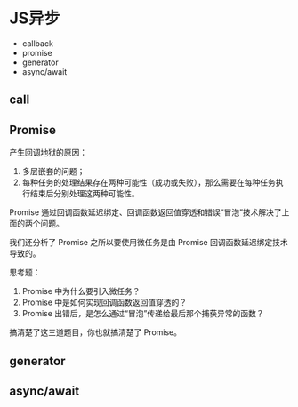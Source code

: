 # JS异步

- callback
- promise
- generator
- async/await

## call

## Promise

产生回调地狱的原因：
1. 多层嵌套的问题；
2. 每种任务的处理结果存在两种可能性（成功或失败），那么需要在每种任务执行结束后分别处理这两种可能性。

Promise 通过回调函数延迟绑定、回调函数返回值穿透和错误“冒泡”技术解决了上面的两个问题。

我们还分析了 Promise 之所以要使用微任务是由 Promise 回调函数延迟绑定技术导致的。

思考题：
1. Promise 中为什么要引入微任务？
2. Promise 中是如何实现回调函数返回值穿透的？
3. Promise 出错后，是怎么通过“冒泡”传递给最后那个捕获异常的函数？

搞清楚了这三道题目，你也就搞清楚了 Promise。

## generator

## async/await

